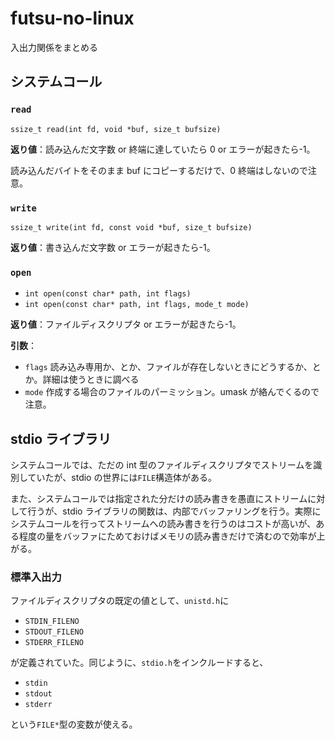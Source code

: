 # futsu-no-linux

入出力関係をまとめる

## システムコール

### `read`

`ssize_t read(int fd, void *buf, size_t bufsize)`

**返り値**：読み込んだ文字数 or 終端に達していたら 0 or エラーが起きたら-1。

読み込んだバイトをそのまま buf にコピーするだけで、0 終端はしないので注意。

### `write`

`ssize_t write(int fd, const void *buf, size_t bufsize)`

**返り値**：書き込んだ文字数 or エラーが起きたら-1。

### `open`

- `int open(const char* path, int flags)`
- `int open(const char* path, int flags, mode_t mode)`

**返り値**：ファイルディスクリプタ or エラーが起きたら-1。

**引数**：

- `flags` 読み込み専用か、とか、ファイルが存在しないときにどうするか、とか。詳細は使うときに調べる
- `mode` 作成する場合のファイルのパーミッション。umask が絡んでくるので注意。

## stdio ライブラリ

システムコールでは、ただの int 型のファイルディスクリプタでストリームを識別していたが、stdio の世界には`FILE`構造体がある。

また、システムコールでは指定された分だけの読み書きを愚直にストリームに対して行うが、stdio ライブラリの関数は、内部でバッファリングを行う。実際にシステムコールを行ってストリームへの読み書きを行うのはコストが高いが、ある程度の量をバッファにためておけばメモリの読み書きだけで済むので効率が上がる。

### 標準入出力

ファイルディスクリプタの既定の値として、`unistd.h`に

- `STDIN_FILENO`
- `STDOUT_FILENO`
- `STDERR_FILENO`

が定義されていた。同じように、`stdio.h`をインクルードすると、

- `stdin`
- `stdout`
- `stderr`

という`FILE*`型の変数が使える。
